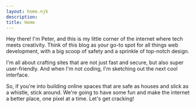 ```yaml
---
layout: home.njk
description:
title: Home
---
```


Hey there! I'm Peter, and this is my little corner of the internet where tech meets creativity. Think of this blog as your go-to spot for all things web development, with a big scoop of safety and a sprinkle of top-notch design.

I'm all about crafting sites that are not just fast and secure, but also super user-friendly. And when I'm not coding, I'm sketching out the next cool interface.

So, if you're into building online spaces that are safe as houses and slick as a whistle, stick around. We're going to have some fun and make the internet a better place, one pixel at a time. Let's get cracking!